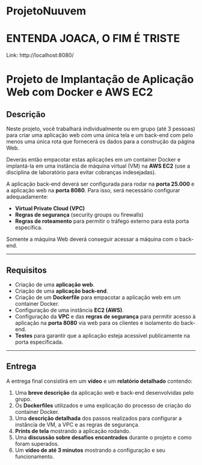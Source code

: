 # ProjetoNuuvem

# ENTENDA JOACA, O FIM É TRISTE

Link: http://localhost:8080/

# Projeto de Implantação de Aplicação Web com Docker e AWS EC2

## Descrição  
Neste projeto, você trabalhará individualmente ou em grupo (até 3 pessoas) para criar uma aplicação web com uma única tela e um back-end com pelo menos uma única rota que fornecerá os dados para a construção da página Web.  

Deverás então empacotar estas aplicações em um container Docker e implantá-la em uma instância de máquina virtual (VM) na **AWS EC2** (use a disciplina de laboratório para evitar cobranças indesejadas).  

A aplicação back-end deverá ser configurada para rodar na **porta 25.000** e a aplicação web na **porta 8080**. Para isso, será necessário configurar adequadamente:  
- **Virtual Private Cloud (VPC)**  
- **Regras de segurança** (security groups ou firewalls)  
- **Regras de roteamento** para permitir o tráfego externo para esta porta específica.  

Somente a máquina Web deverá conseguir acessar a máquina com o back-end.

---

## Requisitos  

- Criação de uma **aplicação web**.  
- Criação de uma **aplicação back-end**.  
- Criação de um **Dockerfile** para empacotar a aplicação web em um container Docker.  
- Configuração de uma instância **EC2 (AWS)**.  
- Configuração da **VPC** e das **regras de segurança** para permitir acesso à aplicação na **porta 8080** via web para os clientes e isolamento do back-end.  
- **Testes** para garantir que a aplicação esteja acessível publicamente na porta especificada.  

---

## Entrega  

A entrega final consistirá em um **vídeo** e um **relatório detalhado** contendo:  

1. Uma **breve descrição** da aplicação web e back-end desenvolvidas pelo grupo.  
2. Os **Dockerfiles** utilizados e uma explicação do processo de criação do container Docker.  
3. Uma **descrição detalhada** dos passos realizados para configurar a instância de VM, a VPC e as regras de segurança.  
4. **Prints de tela** mostrando a aplicação rodando.  
5. Uma **discussão sobre desafios encontrados** durante o projeto e como foram superados.  
6. Um **vídeo de até 3 minutos** mostrando a configuração e seu funcionamento.  

